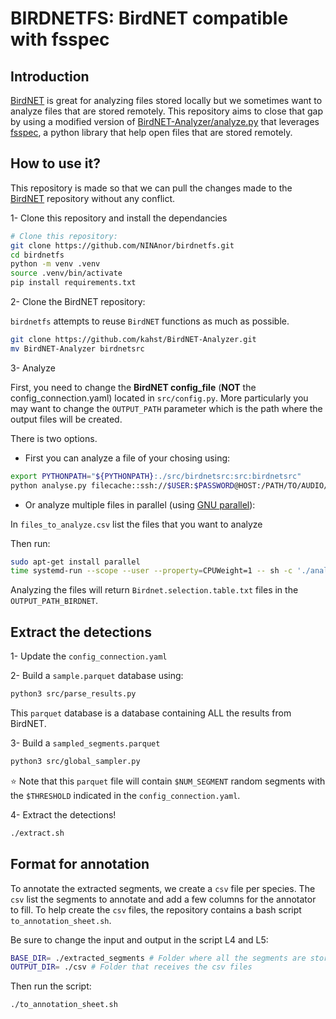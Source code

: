 # BIRDNETFS: BirdNET compatible with fsspec

## Introduction

[BirdNET](https://github.com/kahst/BirdNET-Analyzer) is great for analyzing files stored locally but we sometimes want to analyze files that are stored remotely. This repository aims to close that gap by using a modified version of [BirdNET-Analyzer/analyze.py](https://github.com/kahst/BirdNET-Analyzer/blob/main/analyze.py) that leverages [fsspec](https://filesystem-spec.readthedocs.io/en/latest/), a python library that help open files that are stored remotely.

## How to use it?

This repository is made so that we can pull the changes made to the [BirdNET](https://github.com/kahst/BirdNET-Analyzer) repository without any conflict.

1- Clone this repository and install the dependancies

```bash
# Clone this repository:
git clone https://github.com/NINAnor/birdnetfs.git
cd birdnetfs
python -m venv .venv
source .venv/bin/activate
pip install requirements.txt
```

2- Clone the BirdNET repository:
  
`birdnetfs` attempts to reuse `BirdNET` functions as much as possible.

```bash
git clone https://github.com/kahst/BirdNET-Analyzer.git
mv BirdNET-Analyzer birdnetsrc
```

3- Analyze

First, you need to change the **BirdNET config_file** (**NOT** the config_connection.yaml) located in `src/config.py`. More particularly you may want to change the `OUTPUT_PATH` parameter which is the path where the output files will be created.

There is two options.

- First you can analyze a file of your chosing using:

```bash
export PYTHONPATH="${PYTHONPATH}:./src/birdnetsrc:src:birdnetsrc"
python analyse.py filecache::ssh://$USER:$PASSWORD@HOST:/PATH/TO/AUDIO/FILE1.mp3
```

- Or analyze multiple files in parallel (using [GNU parallel](https://www.gnu.org/software/parallel/)):

In `files_to_analyze.csv` list the files that you want to analyze

Then run:

```bash
sudo apt-get install parallel
time systemd-run --scope --user --property=CPUWeight=1 -- sh -c './analyse.sh'
```

Analyzing the files will return `Birdnet.selection.table.txt` files in the `OUTPUT_PATH_BIRDNET`.

## Extract the detections

1- Update the `config_connection.yaml`

2- Build a `sample.parquet` database using:

```bash
python3 src/parse_results.py
```

This `parquet` database is a database containing ALL the results from BirdNET.


3- Build a `sampled_segments.parquet`

```bash
python3 src/global_sampler.py
```


:star: Note that this `parquet` file will contain `$NUM_SEGMENT` random segments with the `$THRESHOLD` indicated in the `config_connection.yaml`. 

4- Extract the detections!

```bash
./extract.sh
```

## Format for annotation

To annotate the extracted segments, we create a `csv` file per species. The `csv` list the segments to annotate and add a few columns for the annotator to fill. To help create the `csv` files, the repository contains a bash script `to_annotation_sheet.sh`.

Be sure to change the input and output in the script L4 and L5:

```bash
BASE_DIR= ./extracted_segments # Folder where all the segments are stored 
OUTPUT_DIR= ./csv # Folder that receives the csv files
```
Then run the script:

```bash
./to_annotation_sheet.sh
```




